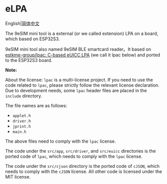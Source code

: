 # eLPA

English|[简体中文](README_CN.md)

The 9eSIM mini tool is a external (or we called extension) LPA on a board, which based on ESP32S3.

9eSIM mini tool also named 9eSIM BLE smartcard reader。It based on [estkme-group/lpac: C-based eUICC LPA](https://github.com/estkme-group/lpac) (we call it lpac below) and ported to the ESP32S3 board.

**Note:**

About the license:
`lpac` is a multi-license project. If you need to use the code related to `lpac`, please strictly follow the relevant license declaration. Due to development needs, some `lpac` header files are placed in the `include` directory.

The file names are as follows:

- `applet.h`
- `driver.h`
- `jprint.h`
- `main.h`

The above files need to comply with the `lpac` license.

The code under the `src/app`, `src/driver`, and `src/euicc` directories is the ported code of `lpac`, which needs to comply with the `lpac` license.

The code under the `src/cjson` directory is the ported code of `cJSON`, which needs to comply with the `cJSON` license. All other code is licensed under the MIT license.
